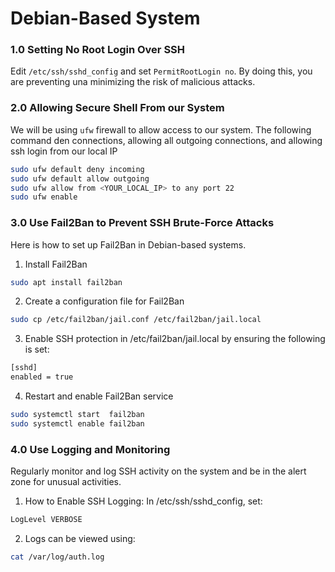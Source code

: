 # Debian-Based System

### 1.0 Setting No Root Login Over SSH
Edit `/etc/ssh/sshd_config` and set `PermitRootLogin no`.
By doing this, you are preventing una
minimizing the risk of malicious attacks.

### 2.0 Allowing Secure Shell From our System  
We will be using `ufw` firewall to allow access to our system. The following command den
connections, allowing all outgoing connections, and allowing ssh login from our local IP
```bash
sudo ufw default deny incoming
sudo ufw default allow outgoing
sudo ufw allow from <YOUR_LOCAL_IP> to any port 22
sudo ufw enable
```

### 3.0 Use Fail2Ban to Prevent SSH Brute-Force Attacks
Here is how to set up Fail2Ban in Debian-based systems.
1. Install Fail2Ban
```bash
sudo apt install fail2ban
```
2. Create a configuration file for Fail2Ban
```bash
sudo cp /etc/fail2ban/jail.conf /etc/fail2ban/jail.local
```
3. Enable SSH protection in /etc/fail2ban/jail.local by ensuring the following is set:
```bash
[sshd]
enabled = true
```
4. Restart and enable Fail2Ban service
```bash
sudo systemctl start  fail2ban
sudo systemctl enable fail2ban
```

### 4.0 Use Logging and Monitoring
Regularly monitor and log SSH activity on the system and be in the alert zone for unusual activities.

1. How to Enable SSH Logging: In /etc/ssh/sshd_config, set:
```bash
LogLevel VERBOSE
```
2. Logs can be viewed using:
```bash
cat /var/log/auth.log
```
